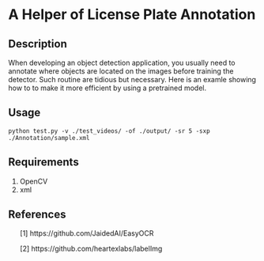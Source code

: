 # A Helper of License Plate Annotation
## Description
When developing an object detection application, you usually need to annotate where objects are located on the images before training the detector. Such routine are tidious but necessary. Here is an examle showing how to to make it more efficient by using a pretrained model. 

## Usage
```
python test.py -v ./test_videos/ -of ./output/ -sr 5 -sxp ./Annotation/sample.xml
```

## Requirements
1. OpenCV
2. xml

## References
<ul>[1] https://github.com/JaidedAI/EasyOCR </ul>
<ul>[2] https://github.com/heartexlabs/labelImg </ul>
